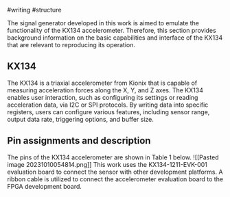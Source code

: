 #writing #structure

The signal generator developed in this work is aimed to emulate the functionality of the KX134 accelerometer. Therefore, this section provides background information on the basic capabilities and interface of the KX134 that are relevant to reproducing its operation. 
## KX134
The KX134 is a triaxial accelerometer from Kionix that is capable of measuring acceleration forces along the X, Y, and Z axes. The KX134 enables user interaction, such as configuring its settings or reading acceleration data, via I2C or SPI protocols. By writing data into specific registers, users can configure various features, including sensor range, output data rate, triggering options, and buffer size.
## Pin assignments and description
The pins of the KX134 accelerometer are shown in Table 1 below.
![[Pasted image 20231010054814.png]]
This work uses the KX134-1211-EVK-001 evaluation board to connect the sensor with other development platforms. A ribbon cable is utilized to connect the accelerometer evaluation board to the FPGA development board.


